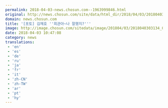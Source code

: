 ```yaml
---
permalink: 2018-04-03-news.chosun.com--1963999846.html
original: http://news.chosun.com/site/data/html_dir/2018/04/03/2018040303221.html
domain: news.chosun.com
title: '[포토] 김재호 ''희관아~나 잘했지?'''
image: http://image.chosun.com/sitedata/image/201804/03/2018040303134_0.jpg
date: 2018-04-03 10:47:08
category: news
translations: 
 - 'en'
 - 'es'
 - 'de'
 - 'ru'
 - 'ja'
 - 'fr'
 - 'it'
 - 'zh-CN'
 - 'zh-TW'
 - 'ar'
 - 'pt'
 - 'hy'
---
```


